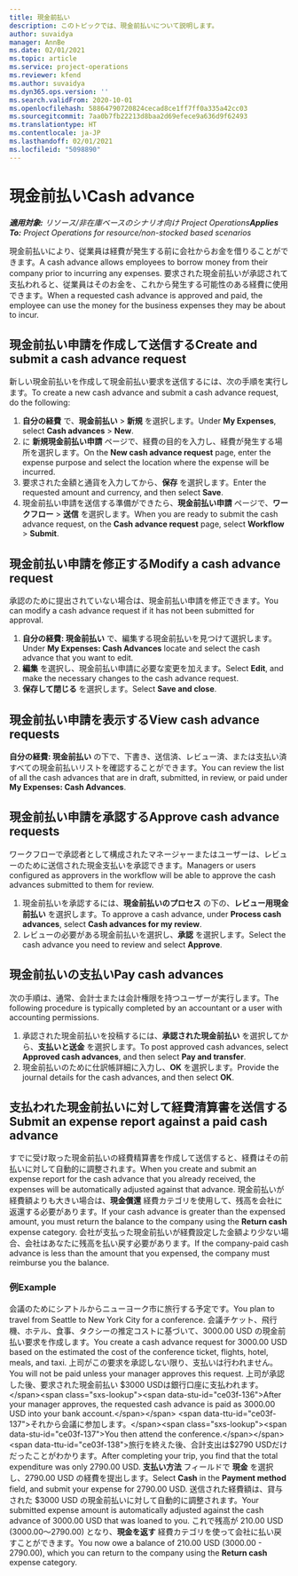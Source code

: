 ```yaml
---
title: 現金前払い
description: このトピックでは、現金前払いについて説明します。
author: suvaidya
manager: AnnBe
ms.date: 02/01/2021
ms.topic: article
ms.service: project-operations
ms.reviewer: kfend
ms.author: suvaidya
ms.dyn365.ops.version: ''
ms.search.validFrom: 2020-10-01
ms.openlocfilehash: 58864790720824cecad8ce1ff7ff0a335a42cc03
ms.sourcegitcommit: 7aa0b7fb22213d8baa2d69efece9a636d9f62493
ms.translationtype: HT
ms.contentlocale: ja-JP
ms.lasthandoff: 02/01/2021
ms.locfileid: "5098890"
---
```

# <a name="cash-advance"></a><span data-ttu-id="ce03f-103">現金前払い</span><span class="sxs-lookup"><span data-stu-id="ce03f-103">Cash advance</span></span>

<span data-ttu-id="ce03f-104">_**適用対象:** リソース/非在庫ベースのシナリオ向け Project Operations_</span><span class="sxs-lookup"><span data-stu-id="ce03f-104">_**Applies To:** Project Operations for resource/non-stocked based scenarios_</span></span>

<span data-ttu-id="ce03f-105">現金前払いにより、従業員は経費が発生する前に会社からお金を借りることができます。</span><span class="sxs-lookup"><span data-stu-id="ce03f-105">A cash advance allows employees to borrow money from their company prior to incurring any expenses.</span></span> <span data-ttu-id="ce03f-106">要求された現金前払いが承認されて支払われると、従業員はそのお金を、これから発生する可能性のある経費に使用できます。</span><span class="sxs-lookup"><span data-stu-id="ce03f-106">When a requested cash advance is approved and paid, the employee can use the money for the business expenses they may be about to incur.</span></span> 

## <a name="create-and-submit-a-cash-advance-request"></a><span data-ttu-id="ce03f-107">現金前払い申請を作成して送信する</span><span class="sxs-lookup"><span data-stu-id="ce03f-107">Create and submit a cash advance request</span></span>
<span data-ttu-id="ce03f-108">新しい現金前払いを作成して現金前払い要求を送信するには、次の手順を実行します。</span><span class="sxs-lookup"><span data-stu-id="ce03f-108">To create a new cash advance and submit a cash advance request, do the following:</span></span> 

1. <span data-ttu-id="ce03f-109">**自分の経費** で、**現金前払い** > **新規** を選択します。</span><span class="sxs-lookup"><span data-stu-id="ce03f-109">Under **My Expenses**, select **Cash advances** > **New**.</span></span> 
2. <span data-ttu-id="ce03f-110">に **新規現金前払い申請** ページで、経費の目的を入力し、経費が発生する場所を選択します。</span><span class="sxs-lookup"><span data-stu-id="ce03f-110">On the **New cash advance request** page, enter the expense purpose and select the location where the expense will be incurred.</span></span>
3. <span data-ttu-id="ce03f-111">要求された金額と通貨を入力してから、**保存** を選択します。</span><span class="sxs-lookup"><span data-stu-id="ce03f-111">Enter the requested amount and currency, and then select **Save**.</span></span> 
4. <span data-ttu-id="ce03f-112">現金前払い申請を送信する準備ができたら、**現金前払い申請** ページで、**ワークフロー** > **送信** を選択します。</span><span class="sxs-lookup"><span data-stu-id="ce03f-112">When you are ready to submit the cash advance request, on the **Cash advance request** page, select **Workflow** > **Submit**.</span></span>

## <a name="modify-a-cash-advance-request"></a><span data-ttu-id="ce03f-113">現金前払い申請を修正する</span><span class="sxs-lookup"><span data-stu-id="ce03f-113">Modify a cash advance request</span></span>

<span data-ttu-id="ce03f-114">承認のために提出されていない場合は、現金前払い申請を修正できます。</span><span class="sxs-lookup"><span data-stu-id="ce03f-114">You can modify a cash advance request if it has not been submitted for approval.</span></span>

1. <span data-ttu-id="ce03f-115">**自分の経費: 現金前払い** で、編集する現金前払いを見つけて選択します。</span><span class="sxs-lookup"><span data-stu-id="ce03f-115">Under **My Expenses: Cash Advances** locate and select the cash advance that you want to edit.</span></span>
2. <span data-ttu-id="ce03f-116">**編集** を選択し、現金前払い申請に必要な変更を加えます。</span><span class="sxs-lookup"><span data-stu-id="ce03f-116">Select **Edit**, and make the necessary changes to the cash advance request.</span></span> 
3. <span data-ttu-id="ce03f-117">**保存して閉じる** を選択します。</span><span class="sxs-lookup"><span data-stu-id="ce03f-117">Select **Save and close**.</span></span>


## <a name="view-cash-advance-requests"></a><span data-ttu-id="ce03f-118">現金前払い申請を表示する</span><span class="sxs-lookup"><span data-stu-id="ce03f-118">View cash advance requests</span></span>
<span data-ttu-id="ce03f-119">**自分の経費: 現金前払い** の下で、下書き、送信済、レビュー済、または支払い済すべての現金前払いリストを確認することができます。</span><span class="sxs-lookup"><span data-stu-id="ce03f-119">You can review the list of all the cash advances that are in draft, submitted, in review, or paid under **My Expenses: Cash Advances**.</span></span> 

## <a name="approve-cash-advance-requests"></a><span data-ttu-id="ce03f-120">現金前払い申請を承認する</span><span class="sxs-lookup"><span data-stu-id="ce03f-120">Approve cash advance requests</span></span>

<span data-ttu-id="ce03f-121">ワークフローで承認者として構成されたマネージャーまたはユーザーは、レビューのために送信された現金支払いを承認できます。</span><span class="sxs-lookup"><span data-stu-id="ce03f-121">Managers or users configured as approvers in the workflow will be able to approve the cash advances submitted to them for review.</span></span> 

1. <span data-ttu-id="ce03f-122">現金前払いを承認するには、**現金前払いのプロセス** の下の、**レビュー用現金前払い** を選択します。</span><span class="sxs-lookup"><span data-stu-id="ce03f-122">To approve a cash advance, under **Process cash advances**, select **Cash advances for my review**.</span></span>
2. <span data-ttu-id="ce03f-123">レビューの必要がある現金前払いを選択し、**承認** を選択します。</span><span class="sxs-lookup"><span data-stu-id="ce03f-123">Select the cash advance you need to review and select **Approve**.</span></span>  

## <a name="pay-cash-advances"></a><span data-ttu-id="ce03f-124">現金前払いの支払い</span><span class="sxs-lookup"><span data-stu-id="ce03f-124">Pay cash advances</span></span> 
<span data-ttu-id="ce03f-125">次の手順は、通常、会計士または会計権限を持つユーザーが実行します。</span><span class="sxs-lookup"><span data-stu-id="ce03f-125">The following procedure is typically completed by an accountant or a user with accounting permissions.</span></span>

1. <span data-ttu-id="ce03f-126">承認された現金前払いを投稿するには、**承認された現金前払い** を選択してから、**支払いと送金** を選択します。</span><span class="sxs-lookup"><span data-stu-id="ce03f-126">To post approved cash advances, select **Approved cash advances**, and then select **Pay and transfer**.</span></span>  
2. <span data-ttu-id="ce03f-127">現金前払いのために仕訳帳詳細に入力し、**OK** を選択します。</span><span class="sxs-lookup"><span data-stu-id="ce03f-127">Provide the journal details for the cash advances, and then select **OK**.</span></span> 

## <a name="submit-an-expense-report-against-a-paid-cash-advance"></a><span data-ttu-id="ce03f-128">支払われた現金前払いに対して経費清算書を送信する</span><span class="sxs-lookup"><span data-stu-id="ce03f-128">Submit an expense report against a paid cash advance</span></span> 

<span data-ttu-id="ce03f-129">すでに受け取った現金前払いの経費精算書を作成して送信すると、経費はその前払いに対して自動的に調整されます。</span><span class="sxs-lookup"><span data-stu-id="ce03f-129">When you create and submit an expense report for the cash advance that you already received, the expenses will be automatically adjusted against that advance.</span></span> <span data-ttu-id="ce03f-130">現金前払いが経費額よりも大きい場合は、**現金償還** 経費カテゴリを使用して、残高を会社に返還する必要があります。</span><span class="sxs-lookup"><span data-stu-id="ce03f-130">If your cash advance is greater than the expensed amount, you must return the balance to the company using the **Return cash** expense category.</span></span> <span data-ttu-id="ce03f-131">会社が支払った現金前払いが経費設定した金額より少ない場合、会社はあなたに残高を払い戻す必要があります。</span><span class="sxs-lookup"><span data-stu-id="ce03f-131">If the company-paid cash advance is less than the amount that you expensed, the company must reimburse you the balance.</span></span> 

### <a name="example"></a><span data-ttu-id="ce03f-132">例</span><span class="sxs-lookup"><span data-stu-id="ce03f-132">Example</span></span>
<span data-ttu-id="ce03f-133">会議のためにシアトルからニューヨーク市に旅行する予定です。</span><span class="sxs-lookup"><span data-stu-id="ce03f-133">You plan to travel from Seattle to New York City for a conference.</span></span> <span data-ttu-id="ce03f-134">会議チケット、飛行機、ホテル、食事、タクシーの推定コストに基づいて、3000.00 USD の現金前払い要求を作成します。</span><span class="sxs-lookup"><span data-stu-id="ce03f-134">You create a cash advance request for 3000.00 USD based on the estimated the cost of the conference ticket, flights, hotel, meals, and taxi.</span></span> <span data-ttu-id="ce03f-135">上司がこの要求を承認しない限り、支払いは行われません。</span><span class="sxs-lookup"><span data-stu-id="ce03f-135">You will not be paid unless your manager approves this request.</span></span> <span data-ttu-id="ce03f-136">上司が承認した後、要求された現金前払い $3000 USDは銀行口座に支払われます。</span><span class="sxs-lookup"><span data-stu-id="ce03f-136">After your manager approves, the requested cash advance is paid as 3000.00 USD into your bank account.</span></span> <span data-ttu-id="ce03f-137">それから会議に参加します。</span><span class="sxs-lookup"><span data-stu-id="ce03f-137">You then attend the conference.</span></span> <span data-ttu-id="ce03f-138">旅行を終えた後、合計支出は$2790 USDだけだったことがわかります。</span><span class="sxs-lookup"><span data-stu-id="ce03f-138">After completing your trip, you find that the total expenditure was only 2790.00 USD.</span></span> <span data-ttu-id="ce03f-139">**支払い方法** フィールドで **現金** を選択し、2790.00 USD の経費を提出します。</span><span class="sxs-lookup"><span data-stu-id="ce03f-139">Select **Cash** in the **Payment method** field, and submit your expense for 2790.00 USD.</span></span> <span data-ttu-id="ce03f-140">送信された経費額は、貸与された $3000 USD の現金前払いに対して自動的に調整されます。</span><span class="sxs-lookup"><span data-stu-id="ce03f-140">Your submitted expense amount is automatically adjusted against the cash advance of 3000.00 USD that was loaned to you.</span></span> <span data-ttu-id="ce03f-141">これで残高が 210.00 USD (3000.00～2790.00) となり、**現金を返す** 経費カテゴリを使って会社に払い戻すことができます。</span><span class="sxs-lookup"><span data-stu-id="ce03f-141">You now owe a balance of 210.00 USD (3000.00 - 2790.00), which you can return to the company using the **Return cash** expense category.</span></span>

